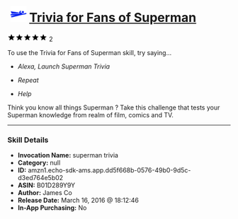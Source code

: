 # &nbsp;<img src="skill_icon" alt="Trivia for Fans of Superman icon" width="36"> [Trivia for Fans of Superman](http://alexa.amazon.com/#skills/amzn1.echo-sdk-ams.app.dd5f668b-0576-49b0-9d5c-d3ed764e5b02)
![5 stars](../../images/ic_star_black_18dp_1x.png)![5 stars](../../images/ic_star_black_18dp_1x.png)![5 stars](../../images/ic_star_black_18dp_1x.png)![5 stars](../../images/ic_star_black_18dp_1x.png)![5 stars](../../images/ic_star_black_18dp_1x.png) 2

To use the Trivia for Fans of Superman skill, try saying...

* *Alexa, Launch Superman Trivia*

* *Repeat*

* *Help*

Think you know all things Superman ? Take this challenge that tests your Superman knowledge from realm of film, comics and TV.

***

### Skill Details

* **Invocation Name:** superman trivia
* **Category:** null
* **ID:** amzn1.echo-sdk-ams.app.dd5f668b-0576-49b0-9d5c-d3ed764e5b02
* **ASIN:** B01D289Y9Y
* **Author:** James Co
* **Release Date:** March 16, 2016 @ 18:12:46
* **In-App Purchasing:** No
